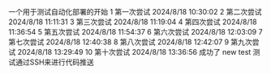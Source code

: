 一个用于测试自动化部署的开始
1 第一次尝试 2024/8/18 10:30:02
2 第二次尝试 2024/8/18 11:11:31
3 第三次尝试 2024/8/18 11:19:04
4 第四次尝试 2024/8/18 11:36:54
5 第五次尝试 2024/8/18 11:54:37
6 第六次尝试 2024/8/18 12:03:09
7 第七次尝试 2024/8/18 12:40:38
8 第八次尝试 2024/8/18 12:42:07
9 第九次尝试 2024/8/18 13:29:49
10 第十次尝试 2024/8/18 13:36:56
成功了
new test
测试通过SSH来进行代码推送